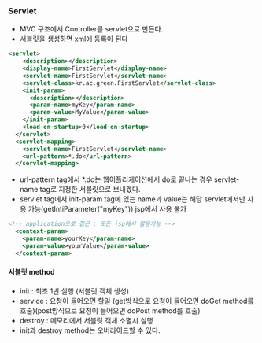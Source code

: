 ### Servlet
* MVC 구조에서 Controller를 servlet으로 만든다.
* 서블릿을 생성하면 xml에 등록이 된다
```xml
<servlet>
    <description></description>
    <display-name>FirstServlet</display-name>
    <servlet-name>FirstServlet</servlet-name>
    <servlet-class>kr.ac.green.FirstServlet</servlet-class>
    <init-param>
      <description></description>
      <param-name>myKey</param-name>
      <param-value>MyValue</param-value>
    </init-param>
    <load-on-startup>0</load-on-startup>
  </servlet>
  <servlet-mapping>
    <servlet-name>FirstServlet</servlet-name>
    <url-pattern>*.do</url-pattern>
  </servlet-mapping>
```
*  url-pattern tag에서 *.do는 웹어플리케이션에서 do로 끝나는 경우 servlet-name tag로 지정한 서블릿으로 보내겠다.
* servlet tag에서 init-param tag에 있는 name과 value는 해당 servlet에서만  사용 가능(getIntiParameter("myKey")) jsp에서 사용 불가
```xml
<!-- application으로 접근 : 모든 jsp에서 활용가능 -->
  <context-param>
  	<param-name>yourKey</param-name>
  	<param-value>yourValue</param-value>
  </context-param>
```
#### 서블릿 method
* init : 최초 1번 실행 (서블릿 객체 생성)
* service : 요청이 들어오면 할일 (get방식으로 요청이 들어오면 doGet method를 호출)(post방식으로 요청이 들어오면 doPost method를 호출)
* destroy : 메모리에서 서블릿 객체 소멸시 실행
* init과 destroy method는 오버라이드할 수 있다.
